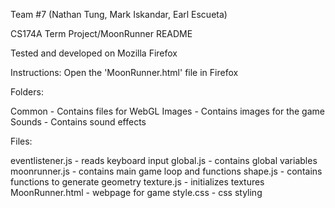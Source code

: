 Team #7 (Nathan Tung, Mark Iskandar, Earl Escueta)

CS174A Term Project/MoonRunner README

Tested and developed on Mozilla Firefox

Instructions: Open the 'MoonRunner.html' file in Firefox

Folders:

Common - Contains files for WebGL
Images - Contains images for the game
Sounds - Contains sound effects

Files:

eventlistener.js - reads keyboard input
global.js        - contains global variables
moonrunner.js    - contains main game loop and functions
shape.js         - contains functions to generate geometry
texture.js       - initializes textures
MoonRunner.html  - webpage for game
style.css        - css styling